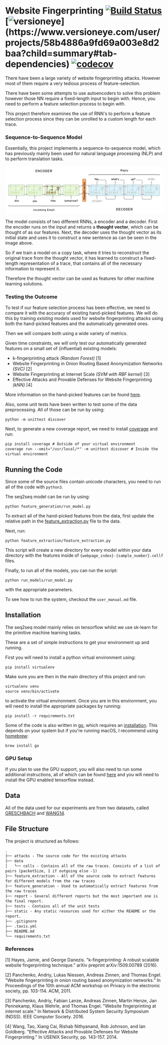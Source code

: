 # Website Fingerprinting [![Build Status](https://travis-ci.com/AxelGoetz/website-fingerprinting.svg?token=MDrK2H5qtb5x5ygwhAzr&branch=master)](https://travis-ci.com/AxelGoetz/website-fingerprinting) [![versioneye](https://www.versioneye.com/user/projects/58b4886a9fd69a003e8d2baa/badge.svg?)](https://www.versioneye.com/user/projects/58b4886a9fd69a003e8d2baa?child=summary#tab-dependencies) [![codecov](https://codecov.io/gh/AxelGoetz/website-fingerprinting/branch/master/graph/badge.svg?token=VhWKyahGjG)](https://codecov.io/gh/AxelGoetz/website-fingerprinting)

There have been a large variety of website fingerprinting attacks.
However most of them require a very tedious process of feature-selection.

There have been some attempts to use autoencoders to solve this problem however those NN require a fixed-length input to begin with.
Hence, you need to perform a feature selection process to begin with.

This project therefore examines the use of RNN's to perform a feature selection process since they can be unrolled to a custom length for each trace.

### Sequence-to-Sequence Model

Essentially, this project implements a sequence-to-sequence model, which has previously mainly been used for natural language processing (NLP) and to perform translation tasks.

![Sequence-to-sequence model image](./static/images/seq2seq.png)

The model consists of two different RNNs, a encoder and a decoder.
First the encoder runs on the input and returns a **thought vector**, which can be thought of as our features.
Next, the decoder uses the thought vector as its initial state and uses it to construct a new sentence as can be seen in the image above.

So if we train a model on a copy task, where it tries to reconstruct the original trace from the thought vector, it has learned to construct a fixed-length representation of a trace, that contains all of the necessary information to represent it.

Therefore the thought vector can be used as features for other machine learning solutions.

### Testing the Outcome

To test if our feature selection process has been effective, we need to compare it with the accuracy of existing hand-picked features.
We will do this by training *existing* models used for website fingerprinting attacks using both the hand-picked features and the automatically generated ones.

Then we will compare both using a wide variety of metrics.

Given time constraints, we will only test our automatically generated features on a small set of (influential) existing models:
- k-fingerprinting attack *(Random Forest)* [1]
- Website Fingerprinting in Onion Routing Based Anonymization Networks *(SVC)* [2]
- Website Fingerprinting at Internet Scale *(SVM with RBF kernel)* [3]
- Effective Attacks and Provable Defenses for Website Fingerprinting *(kNN)* [4]

More information on the hand-picked features can be found [here](./feature_extraction/features.md).

Also, some unit tests have been written to test some of the data preprocessing.
All of those can be run by using:

```
python -m unittest discover
```

Next, to generate a new coverage report, we need to install [coverage](https://coverage.readthedocs.io/en/coverage-4.3.4/) and run:
```
pip install coverage # Outside of your virtual environment
coverage run --omit="/usr/local/*" -m unittest discover # Inside the virtual environment
```

## Running the Code
Since some of the source files contain unicode characters, you need to run all of the code with `python3`.

The seq2seq model can be run by using:
```
python feature_generation/run_model.py
```

To extract all of the hand-picked features from the data, first update the relative path in the [feature_extraction.py](./feature_extraction/feature_extraction.py) file to the data.

Next, run:
```
python feature_extraction/feature_extraction.py
```

This script will create a new directory for every model within your data directory with the features inside of `{webpage_index}-{sample_number}.cellf` files.

Finally, to run all of the models, you can run the script:
```
python run_models/run_model.py
```

with the appropriate parameters.

To see how to run the system, checkout the `user_manual.md` file.
## Installation

The seq2seq model mainly relies on tensorflow whilst we use sk-learn for the primitive machine learning tasks.

These are a set of simple instructions to get your environment up and running.

First you will need to install a python virtual environment using:
```
pip install virtualenv
```

Make sure you are then in the main directory of this project and run:
```
virtualenv venv
source venv/bin/activate
```
to activate the virtual environment. Once you are in this environment, you will need to install the appropriate packages by running:
```
pip install -r requirements.txt
```

Some of the code is also written in [go](https://golang.org/), which requires an [installation](https://golang.org/doc/install).
This depends on your system but if you're running macOS, I recommend using [homebrew](https://brew.sh/):
```
brew install go
```

### GPU Setup

If you plan to use the GPU support, you will also need to run some additional instructions, all of which can be found [here](https://github.com/tensorflow/tensorflow/blob/master/tensorflow/g3doc/get_started/os_setup.md#test-the-tensorflow-installation) and you will need to install the GPU enabled tensorflow instead.


## Data
All of the data used for our experiments are from two datasets, called [GRESCHBACH](https://nymity.ch/tor-dns/#data) and [WANG14](https://cs.uwaterloo.ca/~t55wang/wf.html).

## File Structure
The project is structured as follows:
```
.
├── attacks - The source code for the existing attacks
├── data
│   └── cells - Contains all of the raw traces. Consists of a list of pairs (packetSize, 1 if outgoing else -1)
├── feature_extraction - All of the source code to extract features for different models from the raw traces
├── feature_generation - Used to automatically extract features from the raw traces
├── report - Several different reports but the most important one is the final report.
├── tests - Contains all of the unit tests
├── static - Any static resources used for either the README or the report.
├── .gitignore
├── .tavis.yml
├── README.md
└── requirements.txt
```

### References
[1] Hayes, Jamie, and George Danezis. "k-fingerprinting: A robust scalable website fingerprinting technique." arXiv preprint arXiv:1509.00789 (2016).

[2] Panchenko, Andriy, Lukas Niessen, Andreas Zinnen, and Thomas Engel. "Website fingerprinting in onion routing based anonymization networks." In Proceedings of the 10th annual ACM workshop on Privacy in the electronic society, pp. 103-114. ACM, 2011.

[3] Panchenko, Andriy, Fabian Lanze, Andreas Zinnen, Martin Henze, Jan Pennekamp, Klaus Wehrle, and Thomas Engel. "Website fingerprinting at internet scale." In Network & Distributed System Security Symposium (NDSS). IEEE Computer Society. 2016.

[4] Wang, Tao, Xiang Cai, Rishab Nithyanand, Rob Johnson, and Ian Goldberg. "Effective Attacks and Provable Defenses for Website Fingerprinting." In USENIX Security, pp. 143-157. 2014.
